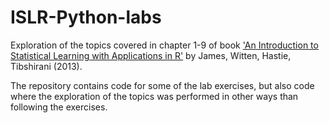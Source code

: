 # ISLR-Python-labs
Exploration of the topics covered in chapter 1-9 of book <A target="_blank" href='http://www-bcf.usc.edu/%7Egareth/ISL/index.html'>'An Introduction to Statistical Learning with Applications in R'</A> by James, Witten, Hastie, Tibshirani (2013).

The repository contains code for some of the lab exercises, but also code where the exploration of the topics was performed in other ways than following the exercises.
